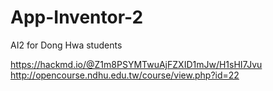# App-Inventor-2
AI2 for Dong Hwa students

https://hackmd.io/@Z1m8PSYMTwuAjFZXID1mJw/H1sHI7Jvu
http://opencourse.ndhu.edu.tw/course/view.php?id=22
